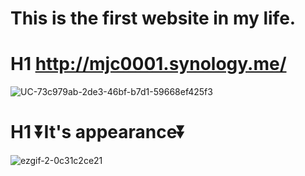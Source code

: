 # This is the first website in my life.

  # H1 http://mjc0001.synology.me/ <br/>
  ![UC-73c979ab-2de3-46bf-b7d1-59668ef425f3](https://user-images.githubusercontent.com/77813202/164992956-be150a82-97f8-4e23-8be8-d7e8f5e10dfe.jpg)





   # H1 ⏬It's appearance⏬ <br/>
   ![ezgif-2-0c31c2ce21](https://user-images.githubusercontent.com/77813202/164993160-68640256-c9c9-4e8d-8524-9050961c61dd.gif)



